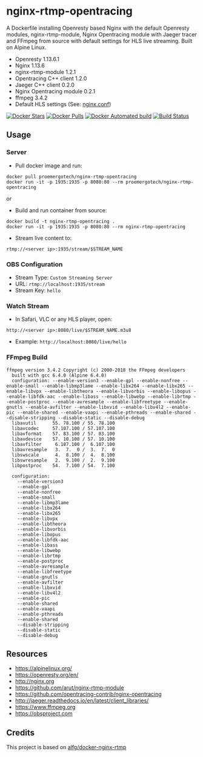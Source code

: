 # nginx-rtmp-opentracing
A Dockerfile installing Openresty based Nginx with the default Openresty modules, nginx-rtmp-module, Nginx Opentracing module with Jaeger tracer
and FFmpeg from source with default settings for HLS live streaming. Built on Alpine Linux.

* Openresty 1.13.6.1
* Nginx 1.13.6
* nginx-rtmp-module 1.2.1
* Opentracing C++ client 1.2.0
* Jaeger C++ client 0.2.0
* Nginx Opentracing module 0.2.1
* ffmpeg 3.4.2
* Default HLS settings (See: [nginx.conf](nginx.conf))

[![Docker Stars](https://img.shields.io/docker/stars/shakahl/nginx-rtmp-opentracing.svg)](https://hub.docker.com/r/shakahl/nginx-rtmp-opentracing/)
[![Docker Pulls](https://img.shields.io/docker/pulls/shakahl/nginx-rtmp-opentracing.svg)](https://hub.docker.com/r/shakahl/nginx-rtmp-opentracing/)
[![Docker Automated build](https://img.shields.io/docker/automated/shakahl/nginx-rtmp-opentracing.svg)](https://hub.docker.com/r/shakahl/nginx-rtmp-opentracing/builds/)
[![Build Status](https://travis-ci.org/shakahl/nginx-rtmp-opentracing.svg?branch=master)](https://travis-ci.org/shakahl/nginx-rtmp-opentracing)

## Usage

### Server
* Pull docker image and run:
```
docker pull proemergotech/nginx-rtmp-opentracing
docker run -it -p 1935:1935 -p 8080:80 --rm proemergotech/nginx-rtmp-opentracing
```
or 

* Build and run container from source:
```
docker build -t nginx-rtmp-opentracing .
docker run -it -p 1935:1935 -p 8080:80 --rm nginx-rtmp-opentracing
```

* Stream live content to:
```
rtmp://<server ip>:1935/stream/$STREAM_NAME
```

### OBS Configuration
* Stream Type: `Custom Streaming Server`
* URL: `rtmp://localhost:1935/stream`
* Stream Key: `hello`

### Watch Stream
* In Safari, VLC or any HLS player, open:
```
http://<server ip>:8080/live/$STREAM_NAME.m3u8
```
* Example: `http://localhost:8080/live/hello`


### FFmpeg Build
```
ffmpeg version 3.4.2 Copyright (c) 2000-2018 the FFmpeg developers
  built with gcc 6.4.0 (Alpine 6.4.0)
  configuration: --enable-version3 --enable-gpl --enable-nonfree --enable-small --enable-libmp3lame --enable-libx264 --enable-libx265 --enable-libvpx --enable-libtheora --enable-libvorbis --enable-libopus --enable-libfdk-aac --enable-libass --enable-libwebp --enable-librtmp --enable-postproc --enable-avresample --enable-libfreetype --enable-gnutls --enable-avfilter --enable-libxvid --enable-libv4l2 --enable-pic --enable-shared --enable-vaapi --enable-pthreads --enable-shared --disable-stripping --disable-static --disable-debug
  libavutil      55. 78.100 / 55. 78.100
  libavcodec     57.107.100 / 57.107.100
  libavformat    57. 83.100 / 57. 83.100
  libavdevice    57. 10.100 / 57. 10.100
  libavfilter     6.107.100 /  6.107.100
  libavresample   3.  7.  0 /  3.  7.  0
  libswscale      4.  8.100 /  4.  8.100
  libswresample   2.  9.100 /  2.  9.100
  libpostproc    54.  7.100 / 54.  7.100

  configuration:
    --enable-version3
    --enable-gpl
    --enable-nonfree
    --enable-small
    --enable-libmp3lame
    --enable-libx264
    --enable-libx265
    --enable-libvpx
    --enable-libtheora
    --enable-libvorbis
    --enable-libopus
    --enable-libfdk-aac
    --enable-libass
    --enable-libwebp
    --enable-librtmp
    --enable-postproc
    --enable-avresample
    --enable-libfreetype
    --enable-gnutls
    --enable-avfilter
    --enable-libxvid
    --enable-libv4l2
    --enable-pic
    --enable-shared
    --enable-vaapi
    --enable-pthreads
    --enable-shared
    --disable-stripping
    --disable-static
    --disable-debug
```

## Resources
* https://alpinelinux.org/
* https://openresty.org/en/
* http://nginx.org
* https://github.com/arut/nginx-rtmp-module
* https://github.com/opentracing-contrib/nginx-opentracing
* http://jaeger.readthedocs.io/en/latest/client_libraries/
* https://www.ffmpeg.org
* https://obsproject.com

## Credits

This project is based on [alfg/docker-nginx-rtmp](https://github.com/alfg/docker-nginx-rtmp)
